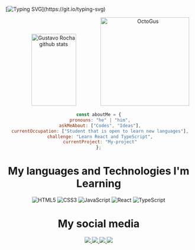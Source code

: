 [![Typing SVG](https://readme-typing-svg.herokuapp.com/?color=066699&size=50&center=true&vCenter=true&width=1000&lines=Hey+Guys;My+Name+Is+Gustavo;I+Am+From+Brazil/SP;This+Is+My+Profile;Be+Welcome!)](https://git.io/typing-svg)



<div align="center">  
  <img width="49%" height="195px" src="https://github-readme-stats.vercel.app/api?username=Gus303&show_icons=true&count_private=true&hide_border=true&title_color=066699&icon_color=066699&text_color=066699&bg_color=0d1117" alt="Gustavo Rocha github stats" />
  
<img alt="OctoGus" src="https://github.com/Gus303/Gus303/assets/92647381/ec9c9e76-2035-4e0c-9eaa-fd13b1e77ef8" height="240px" width="240px">
  
<br>
  
  ```javascript
const aboutMe = {
   pronouns: "he" | "him",
   askMeAbout: ["Codes", "Ideas"],
   currentOccupation: ["Student that is open to learn new languages"],
   challenge: "Learn React and TypeScript",
   currentProject: "My-project"
};
```

 <div align="center">  
<h1 >My languages and Technologies I'm Learning</h1>
  </div>
  
 <div align="center">
    
![HTML5](https://img.shields.io/badge/html5-%23E34F26.svg?style=for-the-badge&logo=html5&logoColor=white) 
![CSS3](https://img.shields.io/badge/css3-%231572B6.svg?style=for-the-badge&logo=css3&logoColor=white)
![JavaScript](https://img.shields.io/badge/javascript-%23323330.svg?style=for-the-badge&logo=javascript&logoColor=%23F7DF1E)
![React](https://img.shields.io/badge/React-20232A?style=for-the-badge&logo=react&logoColor=61DAFB)
![TypeScript](https://img.shields.io/badge/typescript-%23007ACC.svg?style=for-the-badge&logo=typescript&logoColor=white)
   
  </div>

    
<div align="center">  
<h1>My social media</h1>
<a href="mailto:contatogustavoroc@gmail.com" target="_blank"><img src="https://img.shields.io/badge/Gmail-D14836?style=for-the-badge&logo=gmail&logoColor=white"</a>
<a href="https://www.linkedin.com/in/gustavo-rocha-a047a426a/" target="_blank"><img src="https://img.shields.io/badge/linkedin-%230077B5.svg?style=for-the-badge&logo=linkedin&logoColor=white"</a>
<a href="https://www.instagram.com/delaroche_303/" target="_blank"><img src="https://img.shields.io/badge/-Instagram-%23E4405F?style=for-the-badge&logo=instagram&logoColor=white"</a>
<a href="https://codepen.io/Gus303" target="_blank"><img src="https://img.shields.io/badge/Codepen-000000?style=for-the-badge&logo=codepen&logoColor=white"</a>
  </div>
